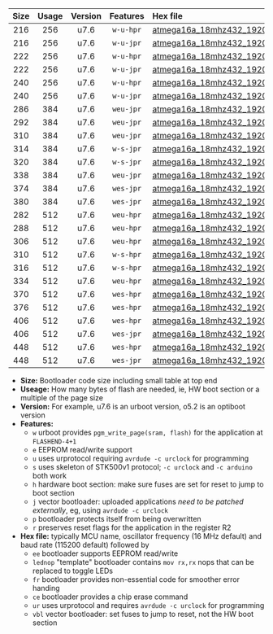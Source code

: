 |Size|Usage|Version|Features|Hex file|
|:-:|:-:|:-:|:-:|:--|
|216|256|u7.6|`w-u-hpr`|[atmega16a_18mhz432_19200bps_ur.hex](https://raw.githubusercontent.com/stefanrueger/urboot/main/atmega16a_18mhz432_19200bps_ur.hex)|
|216|256|u7.6|`w-u-jpr`|[atmega16a_18mhz432_19200bps_ur_vbl.hex](https://raw.githubusercontent.com/stefanrueger/urboot/main/atmega16a_18mhz432_19200bps_ur_vbl.hex)|
|222|256|u7.6|`w-u-hpr`|[atmega16a_18mhz432_19200bps_lednop_ur.hex](https://raw.githubusercontent.com/stefanrueger/urboot/main/atmega16a_18mhz432_19200bps_lednop_ur.hex)|
|222|256|u7.6|`w-u-jpr`|[atmega16a_18mhz432_19200bps_lednop_ur_vbl.hex](https://raw.githubusercontent.com/stefanrueger/urboot/main/atmega16a_18mhz432_19200bps_lednop_ur_vbl.hex)|
|240|256|u7.6|`w-u-hpr`|[atmega16a_18mhz432_19200bps_lednop_fr_ur.hex](https://raw.githubusercontent.com/stefanrueger/urboot/main/atmega16a_18mhz432_19200bps_lednop_fr_ur.hex)|
|240|256|u7.6|`w-u-jpr`|[atmega16a_18mhz432_19200bps_lednop_fr_ur_vbl.hex](https://raw.githubusercontent.com/stefanrueger/urboot/main/atmega16a_18mhz432_19200bps_lednop_fr_ur_vbl.hex)|
|286|384|u7.6|`weu-jpr`|[atmega16a_18mhz432_19200bps_ee_ur_vbl.hex](https://raw.githubusercontent.com/stefanrueger/urboot/main/atmega16a_18mhz432_19200bps_ee_ur_vbl.hex)|
|292|384|u7.6|`weu-jpr`|[atmega16a_18mhz432_19200bps_ee_lednop_ur_vbl.hex](https://raw.githubusercontent.com/stefanrueger/urboot/main/atmega16a_18mhz432_19200bps_ee_lednop_ur_vbl.hex)|
|310|384|u7.6|`weu-jpr`|[atmega16a_18mhz432_19200bps_ee_lednop_fr_ur_vbl.hex](https://raw.githubusercontent.com/stefanrueger/urboot/main/atmega16a_18mhz432_19200bps_ee_lednop_fr_ur_vbl.hex)|
|314|384|u7.6|`w-s-jpr`|[atmega16a_18mhz432_19200bps_vbl.hex](https://raw.githubusercontent.com/stefanrueger/urboot/main/atmega16a_18mhz432_19200bps_vbl.hex)|
|320|384|u7.6|`w-s-jpr`|[atmega16a_18mhz432_19200bps_lednop_vbl.hex](https://raw.githubusercontent.com/stefanrueger/urboot/main/atmega16a_18mhz432_19200bps_lednop_vbl.hex)|
|338|384|u7.6|`weu-jpr`|[atmega16a_18mhz432_19200bps_ee_lednop_fr_ce_ur_vbl.hex](https://raw.githubusercontent.com/stefanrueger/urboot/main/atmega16a_18mhz432_19200bps_ee_lednop_fr_ce_ur_vbl.hex)|
|374|384|u7.6|`wes-jpr`|[atmega16a_18mhz432_19200bps_ee_vbl.hex](https://raw.githubusercontent.com/stefanrueger/urboot/main/atmega16a_18mhz432_19200bps_ee_vbl.hex)|
|380|384|u7.6|`wes-jpr`|[atmega16a_18mhz432_19200bps_ee_lednop_vbl.hex](https://raw.githubusercontent.com/stefanrueger/urboot/main/atmega16a_18mhz432_19200bps_ee_lednop_vbl.hex)|
|282|512|u7.6|`weu-hpr`|[atmega16a_18mhz432_19200bps_ee_ur.hex](https://raw.githubusercontent.com/stefanrueger/urboot/main/atmega16a_18mhz432_19200bps_ee_ur.hex)|
|288|512|u7.6|`weu-hpr`|[atmega16a_18mhz432_19200bps_ee_lednop_ur.hex](https://raw.githubusercontent.com/stefanrueger/urboot/main/atmega16a_18mhz432_19200bps_ee_lednop_ur.hex)|
|306|512|u7.6|`weu-hpr`|[atmega16a_18mhz432_19200bps_ee_lednop_fr_ur.hex](https://raw.githubusercontent.com/stefanrueger/urboot/main/atmega16a_18mhz432_19200bps_ee_lednop_fr_ur.hex)|
|310|512|u7.6|`w-s-hpr`|[atmega16a_18mhz432_19200bps.hex](https://raw.githubusercontent.com/stefanrueger/urboot/main/atmega16a_18mhz432_19200bps.hex)|
|316|512|u7.6|`w-s-hpr`|[atmega16a_18mhz432_19200bps_lednop.hex](https://raw.githubusercontent.com/stefanrueger/urboot/main/atmega16a_18mhz432_19200bps_lednop.hex)|
|334|512|u7.6|`weu-hpr`|[atmega16a_18mhz432_19200bps_ee_lednop_fr_ce_ur.hex](https://raw.githubusercontent.com/stefanrueger/urboot/main/atmega16a_18mhz432_19200bps_ee_lednop_fr_ce_ur.hex)|
|370|512|u7.6|`wes-hpr`|[atmega16a_18mhz432_19200bps_ee.hex](https://raw.githubusercontent.com/stefanrueger/urboot/main/atmega16a_18mhz432_19200bps_ee.hex)|
|376|512|u7.6|`wes-hpr`|[atmega16a_18mhz432_19200bps_ee_lednop.hex](https://raw.githubusercontent.com/stefanrueger/urboot/main/atmega16a_18mhz432_19200bps_ee_lednop.hex)|
|406|512|u7.6|`wes-hpr`|[atmega16a_18mhz432_19200bps_ee_lednop_fr.hex](https://raw.githubusercontent.com/stefanrueger/urboot/main/atmega16a_18mhz432_19200bps_ee_lednop_fr.hex)|
|406|512|u7.6|`wes-jpr`|[atmega16a_18mhz432_19200bps_ee_lednop_fr_vbl.hex](https://raw.githubusercontent.com/stefanrueger/urboot/main/atmega16a_18mhz432_19200bps_ee_lednop_fr_vbl.hex)|
|448|512|u7.6|`wes-hpr`|[atmega16a_18mhz432_19200bps_ee_lednop_fr_ce.hex](https://raw.githubusercontent.com/stefanrueger/urboot/main/atmega16a_18mhz432_19200bps_ee_lednop_fr_ce.hex)|
|448|512|u7.6|`wes-jpr`|[atmega16a_18mhz432_19200bps_ee_lednop_fr_ce_vbl.hex](https://raw.githubusercontent.com/stefanrueger/urboot/main/atmega16a_18mhz432_19200bps_ee_lednop_fr_ce_vbl.hex)|

- **Size:** Bootloader code size including small table at top end
- **Useage:** How many bytes of flash are needed, ie, HW boot section or a multiple of the page size
- **Version:** For example, u7.6 is an urboot version, o5.2 is an optiboot version
- **Features:**
  + `w` urboot provides `pgm_write_page(sram, flash)` for the application at `FLASHEND-4+1`
  + `e` EEPROM read/write support
  + `u` uses urprotocol requiring `avrdude -c urclock` for programming
  + `s` uses skeleton of STK500v1 protocol; `-c urclock` and `-c arduino` both work
  + `h` hardware boot section: make sure fuses are set for reset to jump to boot section
  + `j` vector bootloader: uploaded applications *need to be patched externally*, eg, using `avrdude -c urclock`
  + `p` bootloader protects itself from being overwritten
  + `r` preserves reset flags for the application in the register R2
- **Hex file:** typically MCU name, oscillator frequency (16 MHz default) and baud rate (115200 default) followed by
  + `ee` bootloader supports EEPROM read/write
  + `lednop` "template" bootloader contains `mov rx,rx` nops that can be replaced to toggle LEDs
  + `fr` bootloader provides non-essential code for smoother error handing
  + `ce` bootloader provides a chip erase command
  + `ur` uses urprotocol and requires `avrdude -c urclock` for programming
  + `vbl` vector bootloader: set fuses to jump to reset, not the HW boot section

